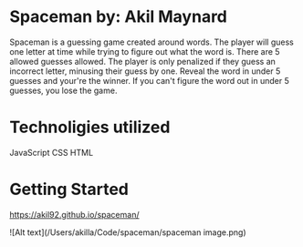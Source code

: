 # Spaceman by: Akil Maynard
Spaceman is a guessing game created around words. The player will guess one letter at time while trying to figure out what the word is. There are 5 allowed guesses allowed. The player is only penalized if they guess an incorrect letter, minusing their guess by one. Reveal the word in under 5 guesses and your're the winner. If you can't figure the word out in under 5 guesses, you lose the game.
# Technoligies utilized
JavaScript
CSS
HTML

# Getting Started

https://akil92.github.io/spaceman/

![Alt text](/Users/akilla/Code/spaceman/spaceman image.png)